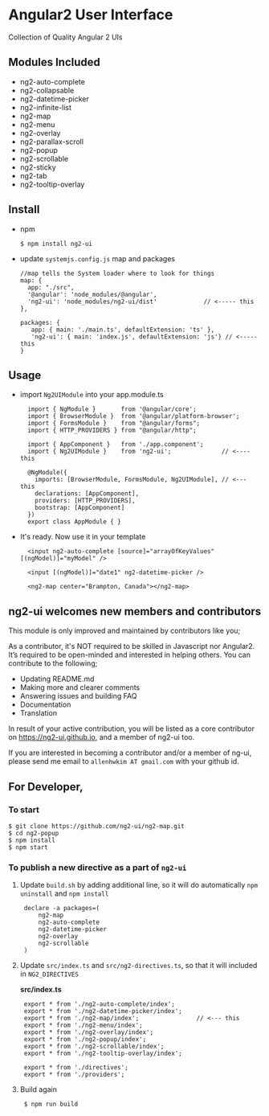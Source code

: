 # Angular2 User Interface

Collection of Quality Angular 2 UIs


## Modules Included

  * ng2-auto-complete
  * ng2-collapsable
  * ng2-datetime-picker
  * ng2-infinite-list
  * ng2-map
  * ng2-menu
  * ng2-overlay
  * ng2-parallax-scroll
  * ng2-popup
  * ng2-scrollable
  * ng2-sticky
  * ng2-tab
  * ng2-tooltip-overlay

## Install 

   * npm
   
         $ npm install ng2-ui

   * update `systemjs.config.js` map and packages
   
         //map tells the System loader where to look for things
         map: {
           app: "./src",
           '@angular': 'node_modules/@angular',
           'ng2-ui': 'node_modules/ng2-ui/dist'             // <----- this
         },
    
         packages: {
            app: { main: './main.ts', defaultExtension: 'ts' },
            'ng2-ui': { main: 'index.js', defaultExtension: 'js'} // <----- this
         }

## Usage

* import `Ng2UIModule` into your app.module.ts

        import { NgModule }       from '@angular/core';
        import { BrowserModule }  from '@angular/platform-browser';
        import { FormsModule }    from "@angular/forms";
        import { HTTP_PROVIDERS } from "@angular/http";

        import { AppComponent }   from './app.component';
        import { Ng2UIModule }    from 'ng2-ui';              // <---- this

        @NgModule({
          imports: [BrowserModule, FormsModule, Ng2UIModule], // <--- this
          declarations: [AppComponent],
          providers: [HTTP_PROVIDERS],
          bootstrap: [AppComponent]
        })
        export class AppModule { }

* It's ready. Now use it in your template

        <input ng2-auto-complete [source]="arrayOfKeyValues" [(ngModel)]="myModel" />
        
        <input [(ngModel)]="date1" ng2-datetime-picker /> 
        
        <ng2-map center="Brampton, Canada"></ng2-map>

## **ng2-ui** welcomes new members and contributors

This module is only improved and maintained by contributors like you;

As a contributor, it's NOT required to be skilled in Javascript nor Angular2. 
It’s required to be open-minded and interested in helping others.
You can contribute to the following;

  * Updating README.md
  * Making more and clearer comments
  * Answering issues and building FAQ
  * Documentation
  * Translation

In result of your active contribution, you will be listed as a core contributor
on https://ng2-ui.github.io, and a member of ng2-ui too.

If you are interested in becoming a contributor and/or a member of ng-ui,
please send me email to `allenhwkim AT gmail.com` with your github id. 


## For Developer,

### To start

    $ git clone https://github.com/ng2-ui/ng2-map.git
    $ cd ng2-popup
    $ npm install
    $ npm start


### To publish a new directive as a part of `ng2-ui`

1. Update `build.sh` by adding additional line, so it will do automatically `npm uninstall` and `npm install`

        declare -a packages=(
            ng2-map
            ng2-auto-complete
            ng2-datetime-picker
            ng2-overlay
            ng2-scrollable
        )

2. Update `src/index.ts` and `src/ng2-directives.ts`, so that it will included in `NG2_DIRECTIVES`

   **src/index.ts**

        export * from './ng2-auto-complete/index';
        export * from './ng2-datetime-picker/index';
        export * from './ng2-map/index';                // <--- this
        export * from './ng2-menu/index';
        export * from './ng2-overlay/index';
        export * from './ng2-popup/index';
        export * from './ng2-scrollable/index';
        export * from './ng2-tooltip-overlay/index';

        export * from './directives';
        export * from './providers';

3. Build again
        
        $ npm run build

